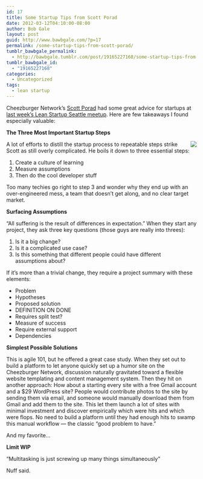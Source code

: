 ```yaml
---
id: 17
title: Some Startup Tips from Scott Porad
date: 2012-03-12T04:10:00-08:00
author: Bob Gale
layout: post
guid: http://www.bawbgale.com/?p=17
permalink: /some-startup-tips-from-scott-porad/
tumblr_bawbgale_permalink:
  - http://bawbgale.tumblr.com/post/19165227168/some-startup-tips-from-scott-porad
tumblr_bawbgale_id:
  - "19165227168"
categories:
  - Uncategorized
tags:
  - lean startup
---
```

Cheezburger Network’s [Scott Porad](http://www.scottporad.com/) had some great advice for startups at [last week’s Lean Startup Seattle meetup](http://www.meetup.com/Lean-Startup-Seattle/events/44623532/?a=cr2p_grp&rv=cr2p). Here are few takeaways I found especially valuable:

**The Three Most Important Startup Steps**

<img src="http://photos3.meetupstatic.com/photos/event/c/a/2/7/global_50391751.jpeg" align="right" />  
A lot of efforts to distill the startup process to repeatable steps strike Scott as still overly complicated. He boils it down to three essential steps:

  1. Create a culture of learning
  2. Measure assumptions
  3. Then do the cool developer stuff

Too many techies go right to step 3 and wonder why they end up with an over-engineered mess, a team that doesn’t get along, and no clear target market.

**Surfacing Assumptions**

“All suffering is the result of differences in expectation.” When they start any project, they ask three key questions (those guys are really into threes):

  1. Is it a big change?
  2. Is it a complicated use case?
  3. Is this something that different people could have different  
    assumptions about?

If it’s more than a trivial change, they require a project summary with these elements:

  * Problem
  * Hypotheses
  * Proposed solution
  * DEFINITION ON DONE
  * Requires split test?
  * Measure of success
  * Require external support
  * Dependencies

**Simplest Possible Solutions**

This is agile 101, but he offered a great case study. When they set out to build a platform to let anyone quickly set up a humor site on the Cheezburger Network, discussion naturally gravitated toward a flexible website templating and content management system. Then they hit on another approach: How about a starting every site with a free Gmail account and a $29 WordPress site? People would contribute photos to the site by sending them via email, and someone would manually download them from Gmail and add them to the site. This let them launch a lot of sites with minimal investment and discover empirically which were hits and which were flops. No need to build a platform until they had enough hits to swamp this manual workflow — the classic “good problem to have.”

And my favorite…

**Limit WIP**

“Multitasking is just screwing up many things simultaneously”

Nuff said.